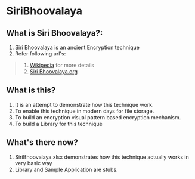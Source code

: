 # SiriBhoovalaya

## What is Siri Bhoovalaya?:

1. Siri Bhoovalaya is an ancient Encryption technique
2. Refer following url's:
>  1. [Wikipedia](http://en.wikipedia.org/wiki/Siribhoovalaya) for more details
>  2. [Siri Bhoovalaya.org](http://siri-bhoovalaya.org/introduction-to-siribhoovalaya)

## What is this?
1. It is an attempt to demonstrate how this technique work.
2. To enable this technique in modern days for file storage.
3. To build an encryption visual pattern based encryption mechanism.
4. To build a Library for this technique

## What's there now?
1. SiriBhoovalaya.xlsx demonstrates how this technique actually works in very basic way
2. Library and Sample Application are stubs.

